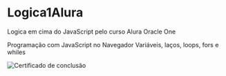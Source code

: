 # Logica1Alura

Logica em cima do JavaScript pelo curso Alura Oracle One

Programação com JavaScript no Navegador
Variáveis, laços, loops, fors e whiles



![Certificado de conclusão](https://user-images.githubusercontent.com/86062682/152843184-2997117f-b3e4-47f2-92d9-aeffa559cfc1.png)
